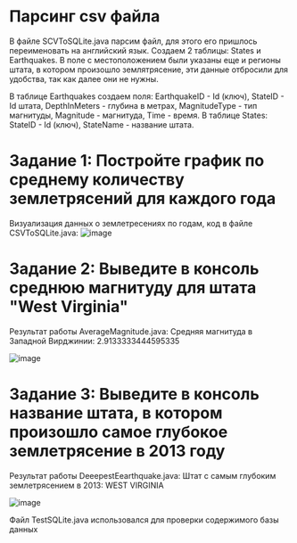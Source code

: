 # Парсинг csv файла

В файле SCVToSQLite.java парсим файл, для этого его пришлось переименовать на английский язык. Создаем 2 таблицы: States и Earthquakes. В поле с местоположением были указаны еще и регионы штата, в котором произошло землятрясение, эти данные отбросили для удобства, так как далее они не нужны. 

В таблице Earthquakes создаем поля: EarthquakeID - Id (ключ), StateID - Id штата, DepthInMeters - глубина в метрах, MagnitudeType - тип магнитуды, Magnitude - магнитуда, Time - время.
В таблице States: StateID - Id (ключ), StateName - название штата.

# Задание 1: Постройте график по среднему количеству землетрясений для каждого года

Визуализация данных о землетресениях по годам, код в файле CSVToSQLite.java:
![image](https://github.com/mewdy-sys/earthquakes1/assets/58120540/d04928c5-117b-43a8-8fbc-e3be7925976a)

# Задание 2: Выведите в консоль среднюю магнитуду для штата "West Virginia"

Результат работы AverageMagnitude.java: Средняя магнитуда в Западной Вирджинии: 2.9133333444595335

![image](https://github.com/mewdy-sys/earthquakes1/assets/58120540/e38c3160-b2fa-45ee-91d4-330738c0226e)

# Задание 3: Выведите в консоль название штата, в котором произошло самое глубокое землетрясение в 2013 году

Результат работы DeeepestEearthquake.java: Штат с самым глубоким землетрясением в 2013: WEST VIRGINIA

![image](https://github.com/mewdy-sys/earthquakes1/assets/58120540/f0ada2bf-5669-497e-a811-a214f0b25182)

Файл TestSQLite.java использовался для проверки содержимого базы данных
